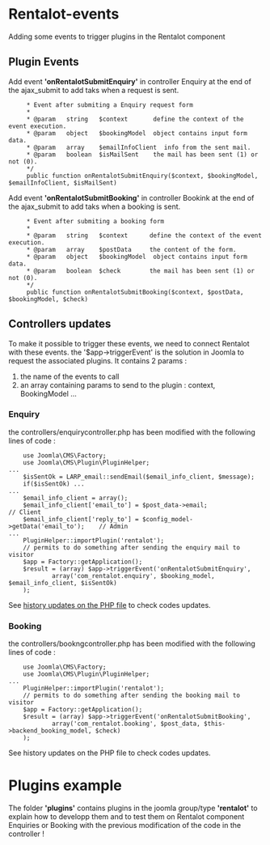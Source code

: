 # Rentalot-events
Adding some events to trigger plugins in the Rentalot component

## Plugin Events

Add event **'onRentalotSubmitEnquiry'** in controller Enquiry at the end of the ajax_submit to add taks when a request is sent.

```/**
     * Event after submiting a Enquiry request form
     *
     * @param   string   $context       define the context of the event execution.
     * @param   object   $bookingModel  object contains input form data.
     * @param   array    $emailInfoClient  info from the sent mail.
     * @param   boolean  $isMailSent    the mail has been sent (1) or not (0).
     */
     public function onRentalotSubmitEnquiry($context, $bookingModel, $emailInfoClient, $isMailSent)
```


Add event **'onRentalotSubmitBooking'** in controller Bookink at the end of the ajax_submit to add taks when a booking is sent.

```/**
     * Event after submiting a booking form
     *
     * @param   string   $context      define the context of the event execution.
     * @param   array    $postData     the content of the form.
     * @param   object   $bookingModel  object contains input form data.
     * @param   boolean  $check        the mail has been sent (1) or not (0).
     */
     public function onRentalotSubmitBooking($context, $postData, $bookingModel, $check)
```

## Controllers updates
To make it possible to trigger these events, we need to connect Rentalot with these events.
the '$app->triggerEvent' is the solution in Joomla to request the associated plugins.
It contains 2 params :
1. the name of the events to call
1. an array containing params to send to the plugin : context, BookingModel ...

### Enquiry
the controllers/enquirycontroller.php has been modified with the following lines of code :

```
    use Joomla\CMS\Factory;
    use Joomla\CMS\Plugin\PluginHelper;
...
    $isSentOk = LARP_email::sendEmail($email_info_client, $message);
    if($isSentOk) ...
...
    $email_info_client = array();
    $email_info_client['email_to'] = $post_data->email;						// Client
	$email_info_client['reply_to'] = $config_model->getData('email_to');	// Admin
...
    PluginHelper::importPlugin('rentalot');
    // permits to do something after sending the enquiry mail to visitor
    $app = Factory::getApplication();
    $result = (array) $app->triggerEvent('onRentalotSubmitEnquiry', 
            array('com_rentalot.enquiry', $booking_model, $email_info_client, $isSentOk)
    ); 
```

See [history updates on the PHP file](https://github.com/garstud/Rentalot-events/commit/4fc04a80b56fdbe4085d905c587f1014a95dccd4#diff-1594ab3147f4697720e74e595d1ede73) to check codes updates.

### Booking
the controllers/bookngcontroller.php has been modified with the following lines of code :

```
    use Joomla\CMS\Factory;
    use Joomla\CMS\Plugin\PluginHelper;
...
    PluginHelper::importPlugin('rentalot');
    // permits to do something after sending the booking mail to visitor
    $app = Factory::getApplication();
    $result = (array) $app->triggerEvent('onRentalotSubmitBooking', 
            array('com_rentalot.booking', $post_data, $this->backend_booking_model, $check)
    );  
```

See history updates on the PHP file to check codes updates.


# Plugins example
The folder **'plugins'** contains plugins in the joomla group/type **'rentalot'** to explain how to developp them and to test them on Rentalot component Enquiries or Booking with the previous modification of the code in the controller !
